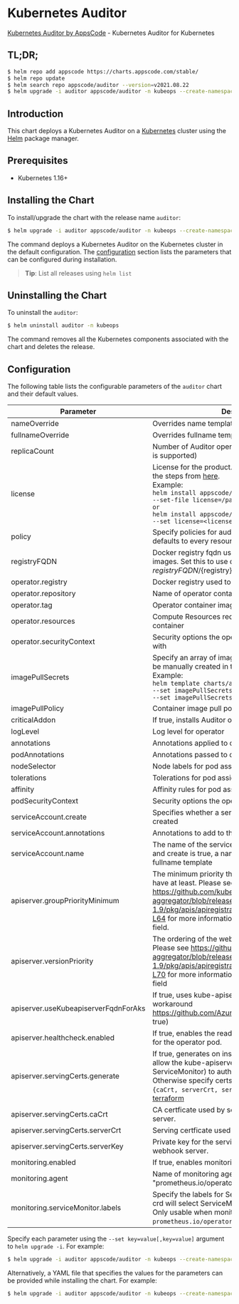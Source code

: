 # Kubernetes Auditor

[Kubernetes Auditor by AppsCode](https://github.com/kubeops/auditor) - Kubernetes Auditor for Kubernetes

## TL;DR;

```bash
$ helm repo add appscode https://charts.appscode.com/stable/
$ helm repo update
$ helm search repo appscode/auditor --version=v2021.08.22
$ helm upgrade -i auditor appscode/auditor -n kubeops --create-namespace --version=v2021.08.22
```

## Introduction

This chart deploys a Kubernetes Auditor on a [Kubernetes](http://kubernetes.io) cluster using the [Helm](https://helm.sh) package manager.

## Prerequisites

- Kubernetes 1.16+

## Installing the Chart

To install/upgrade the chart with the release name `auditor`:

```bash
$ helm upgrade -i auditor appscode/auditor -n kubeops --create-namespace --version=v2021.08.22
```

The command deploys a Kubernetes Auditor on the Kubernetes cluster in the default configuration. The [configuration](#configuration) section lists the parameters that can be configured during installation.

> **Tip**: List all releases using `helm list`

## Uninstalling the Chart

To uninstall the `auditor`:

```bash
$ helm uninstall auditor -n kubeops
```

The command removes all the Kubernetes components associated with the chart and deletes the release.

## Configuration

The following table lists the configurable parameters of the `auditor` chart and their default values.

|              Parameter               |                                                                                                                                                                          Description                                                                                                                                                                          |                                     Default                                      |
|--------------------------------------|---------------------------------------------------------------------------------------------------------------------------------------------------------------------------------------------------------------------------------------------------------------------------------------------------------------------------------------------------------------|----------------------------------------------------------------------------------|
| nameOverride                         | Overrides name template                                                                                                                                                                                                                                                                                                                                       | <code>""</code>                                                                  |
| fullnameOverride                     | Overrides fullname template                                                                                                                                                                                                                                                                                                                                   | <code>""</code>                                                                  |
| replicaCount                         | Number of Auditor operator replicas to create (only 1 is supported)                                                                                                                                                                                                                                                                                           | <code>1</code>                                                                   |
| license                              | License for the product. Get a license by following the steps from [here](https://license-issuer.appscode.com/). <br> Example: <br> `helm install appscode/auditor \` <br> `--set-file license=/path/to/license/file` <br> `or` <br> `helm install appscode/auditor \` <br> `--set license=<license file content>`                                            | <code>""</code>                                                                  |
| policy                               | Specify policies for auditor watcher. If unspecified it defaults to every resources.                                                                                                                                                                                                                                                                          | <code>""</code>                                                                  |
| registryFQDN                         | Docker registry fqdn used to pull Stash related images. Set this to use docker registry hosted at ${registryFQDN}/${registry}/${image}                                                                                                                                                                                                                        | <code>""</code>                                                                  |
| operator.registry                    | Docker registry used to pull operator image                                                                                                                                                                                                                                                                                                                   | <code>appscode</code>                                                            |
| operator.repository                  | Name of operator container image                                                                                                                                                                                                                                                                                                                              | <code>auditor</code>                                                             |
| operator.tag                         | Operator container image tag                                                                                                                                                                                                                                                                                                                                  | <code>v0.0.1</code>                                                              |
| operator.resources                   | Compute Resources required by the operator container                                                                                                                                                                                                                                                                                                          | <code>{}</code>                                                                  |
| operator.securityContext             | Security options the operator container should run with                                                                                                                                                                                                                                                                                                       | <code>{}</code>                                                                  |
| imagePullSecrets                     | Specify an array of imagePullSecrets. Secrets must be manually created in the namespace. <br> Example: <br> `helm template charts/auditor \` <br> `--set imagePullSecrets[0].name=sec0 \` <br> `--set imagePullSecrets[1].name=sec1`                                                                                                                          | <code>[]</code>                                                                  |
| imagePullPolicy                      | Container image pull policy                                                                                                                                                                                                                                                                                                                                   | <code>IfNotPresent</code>                                                        |
| criticalAddon                        | If true, installs Auditor operator as critical addon                                                                                                                                                                                                                                                                                                          | <code>false</code>                                                               |
| logLevel                             | Log level for operator                                                                                                                                                                                                                                                                                                                                        | <code>3</code>                                                                   |
| annotations                          | Annotations applied to operator deployment                                                                                                                                                                                                                                                                                                                    | <code>{}</code>                                                                  |
| podAnnotations                       | Annotations passed to operator pod(s).                                                                                                                                                                                                                                                                                                                        | <code>{}</code>                                                                  |
| nodeSelector                         | Node labels for pod assignment                                                                                                                                                                                                                                                                                                                                | <code>{"beta.kubernetes.io/arch":"amd64","beta.kubernetes.io/os":"linux"}</code> |
| tolerations                          | Tolerations for pod assignment                                                                                                                                                                                                                                                                                                                                | <code>[]</code>                                                                  |
| affinity                             | Affinity rules for pod assignment                                                                                                                                                                                                                                                                                                                             | <code>{}</code>                                                                  |
| podSecurityContext                   | Security options the operator pod should run with.                                                                                                                                                                                                                                                                                                            | <code>{"fsGroup":65535}</code>                                                   |
| serviceAccount.create                | Specifies whether a service account should be created                                                                                                                                                                                                                                                                                                         | <code>true</code>                                                                |
| serviceAccount.annotations           | Annotations to add to the service account                                                                                                                                                                                                                                                                                                                     | <code>{}</code>                                                                  |
| serviceAccount.name                  | The name of the service account to use. If not set and create is true, a name is generated using the fullname template                                                                                                                                                                                                                                        | <code></code>                                                                    |
| apiserver.groupPriorityMinimum       | The minimum priority the webhook api group should have at least. Please see https://github.com/kubernetes/kube-aggregator/blob/release-1.9/pkg/apis/apiregistration/v1beta1/types.go#L58-L64 for more information on proper values of this field.                                                                                                             | <code>10000</code>                                                               |
| apiserver.versionPriority            | The ordering of the webhook api inside of the group. Please see https://github.com/kubernetes/kube-aggregator/blob/release-1.9/pkg/apis/apiregistration/v1beta1/types.go#L66-L70 for more information on proper values of this field                                                                                                                          | <code>15</code>                                                                  |
| apiserver.useKubeapiserverFqdnForAks | If true, uses kube-apiserver FQDN for AKS cluster to workaround https://github.com/Azure/AKS/issues/522 (default true)                                                                                                                                                                                                                                        | <code>true</code>                                                                |
| apiserver.healthcheck.enabled        | If true, enables the readiness and liveliness probes for the operator pod.                                                                                                                                                                                                                                                                                    | <code>false</code>                                                               |
| apiserver.servingCerts.generate      | If true, generates on install/upgrade the certs that allow the kube-apiserver (and potentially ServiceMonitor) to authenticate operators pods. Otherwise specify certs in `apiserver.servingCerts.{caCrt, serverCrt, serverKey}`. See also: [example terraform](https://github.com/kubeops/installer/blob/master/charts/identity-server/example-terraform.tf) | <code>true</code>                                                                |
| apiserver.servingCerts.caCrt         | CA certficate used by serving certificate of webhook server.                                                                                                                                                                                                                                                                                                  | <code>""</code>                                                                  |
| apiserver.servingCerts.serverCrt     | Serving certficate used by webhook server.                                                                                                                                                                                                                                                                                                                    | <code>""</code>                                                                  |
| apiserver.servingCerts.serverKey     | Private key for the serving certificate used by webhook server.                                                                                                                                                                                                                                                                                               | <code>""</code>                                                                  |
| monitoring.enabled                   | If true, enables monitoring Auditor                                                                                                                                                                                                                                                                                                                           | <code>false</code>                                                               |
| monitoring.agent                     | Name of monitoring agent (either "prometheus.io/operator" or "prometheus.io/builtin")                                                                                                                                                                                                                                                                         | <code>"none"</code>                                                              |
| monitoring.serviceMonitor.labels     | Specify the labels for ServiceMonitor. Prometheus crd will select ServiceMonitor using these labels. Only usable when monitoring agent is `prometheus.io/operator`.                                                                                                                                                                                           | <code>{}</code>                                                                  |


Specify each parameter using the `--set key=value[,key=value]` argument to `helm upgrade -i`. For example:

```bash
$ helm upgrade -i auditor appscode/auditor -n kubeops --create-namespace --version=v2021.08.22 --set replicaCount=1
```

Alternatively, a YAML file that specifies the values for the parameters can be provided while
installing the chart. For example:

```bash
$ helm upgrade -i auditor appscode/auditor -n kubeops --create-namespace --version=v2021.08.22 --values values.yaml
```
